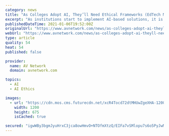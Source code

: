 ```yaml
---
category: news
title: "As Colleges Adopt AI, They’ll Need Ethical Frameworks (EdTech Magazine)"
excerpt: "As institutions start to implement AI-based solutions, it is important to keep ethical concerns in mind—collecting new kinds of data will require new policies and sensitivities."
publishedDateTime: 2021-01-06T19:52:00Z
originalUrl: "https://www.avnetwork.com/news/as-colleges-adopt-ai-theyll-need-ethical-frameworks-edtech-magazine"
webUrl: "https://www.avnetwork.com/news/as-colleges-adopt-ai-theyll-need-ethical-frameworks-edtech-magazine"
type: article
quality: 54
heat: 54
published: false

provider:
  name: AV Network
  domain: avnetwork.com

topics:
  - AI
  - AI Ethics

images:
  - url: "https://cdn.mos.cms.futurecdn.net/xcR4Tocd72dtMHUwZgeXHA-1200-80.jpg"
    width: 1200
    height: 675
    isCached: true

secured: "igwWBy3bgmJyuHrxC3jca8owHmvO+NTOfmXtzQ/EIFa7vSMlopu7s6o5PyJwMTimytB4KmXvBMnXXtipCnCmMsaTwWmfDfTx3hO78XCSpSNhZHE6V7vmX0vWJH1Ikod2R4qm8bbuJjOIlJyCbOKNiYC4vOy6p41F3B4wJax+Jih0L3amfIh1BL6culvw6p29BUgzNA+M9EYG6cBAQ42EqwNbFj2nJFaHetlrBZCXDzqa8xjmgaXXiE/Nsjat0ZJZ13Mus081AjzzFdjBdtB3YrvAN4McDBwwCt2NSGycS+9mt7mVwYtHihIHW7EVcb1eaek1RBCfx9G+gg7NxynBEY4w0VeVXlEOETju3bcmYkw=;DdLh90wiHqI0szwTFg0cQw=="
---
```


